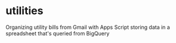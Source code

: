 # utilities
Organizing utility bills from Gmail with Apps Script storing data in a spreadsheet that's queried from BigQuery
